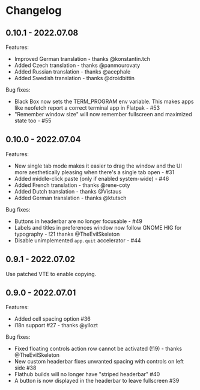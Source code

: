 # Changelog

## 0.10.1 - 2022.07.08

Features:

- Improved German translation - thanks @konstantin.tch
- Added Czech translation - thanks @panmourovaty
- Added Russian translation - thanks @acephale
- Added Swedish translation - thanks @droidbittin

Bug fixes:

- Black Box now sets the TERM_PROGRAM env variable. This makes apps like
  neofetch report a correct terminal app in Flatpak - #53
- "Remember window size" will now remember fullscreen and maximized state too - #55

## 0.10.0 - 2022.07.04

Features:

- New single tab mode makes it easier to drag the window and the UI more
  aesthetically pleasing when there's a single tab open - #31
- Added middle-click paste (only if enabled system-wide) - #46
- Added French translation - thanks @rene-coty
- Added Dutch translation - thanks @Vistaus
- Added German translation - thanks @ktutsch

Bug fixes:

- Buttons in headerbar are no longer focusable - #49
- Labels and titles in preferences window now follow GNOME HIG for typography -
  !21 thanks @TheEvilSkeleton
- Disable unimplemented `app.quit` accelerator - #44

## 0.9.1 - 2022.07.02

Use patched VTE to enable copying.

## 0.9.0 - 2022.07.01

Features:

- Added cell spacing option #36
- i18n support #27 - thanks @yilozt

Bug fixes:

- Fixed floating controls action row cannot be activated (!19) - thanks @TheEvilSkeleton
- New custom headerbar fixes unwanted spacing with controls on left side #38
- Flathub builds will no longer have "striped headerbar" #40
- A button is now displayed in the headerbar to leave fullscreen #39
